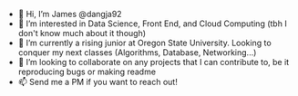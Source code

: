 - 👋 Hi, I’m James @dangja92
- 👀 I’m interested in Data Science, Front End, and Cloud Computing (tbh I don't know much about it though)
- 🌱 I’m currently a rising junior at Oregon State University. Looking to conquer my next classes (Algorithms, Database, Networking...)
- 💞️ I’m looking to collaborate on any projects that I can contribute to, be it reproducing bugs or making readme
- 📫 Send me a PM if you want to reach out!

<!---
dangja92/dangja92 is a ✨ special ✨ repository because its `README.md` (this file) appears on your GitHub profile.
You can click the Preview link to take a look at your changes.
--->
